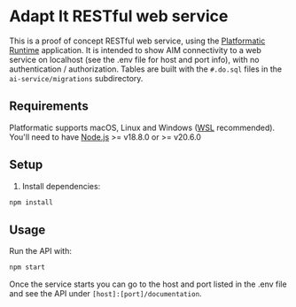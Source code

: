# Adapt It RESTful web service

This is a proof of concept RESTful web service, using the [Platformatic Runtime](https://docs.platformatic.dev/docs/runtime/overview) application. It is intended to show AIM connectivity to a web service on localhost (see the .env file for host and port info), with no authentication / authorization. Tables are built with the `#.do.sql` files in the `ai-service/migrations` subdirectory.

## Requirements

Platformatic supports macOS, Linux and Windows ([WSL](https://docs.microsoft.com/windows/wsl/) recommended).
You'll need to have [Node.js](https://nodejs.org/) >= v18.8.0 or >= v20.6.0

## Setup

1. Install dependencies:

```bash
npm install
```

## Usage

Run the API with:

```bash
npm start
```

Once the service starts you can go to the host and port listed in the .env file and see the API under `[host]:[port]/documentation`.
